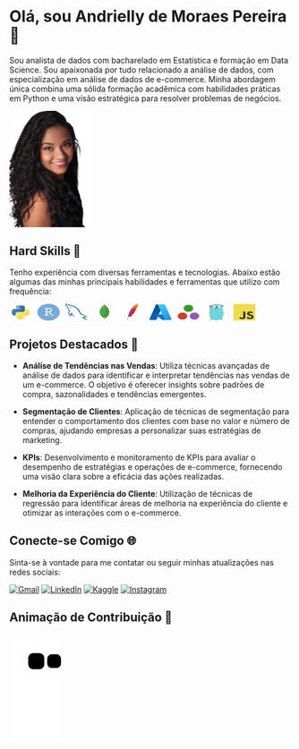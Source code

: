 # Olá, sou Andrielly de Moraes Pereira 👋

Sou analista de dados com bacharelado em Estatística e formação em Data Science. Sou apaixonada por tudo relacionado a análise de dados, com especialização em análise de dados de e-commerce. Minha abordagem única combina uma sólida formação acadêmica com habilidades práticas em Python e uma visão estratégica para resolver problemas de negócios.

<img align="center" width="150" src="https://github.com/andriellymoraespereira/andriellymoraespereira/blob/main/foto.png" alt="Andrielly's Photo">


## Hard Skills 🚀

Tenho experiência com diversas ferramentas e tecnologias. Abaixo estão algumas das minhas principais habilidades e ferramentas que utilizo com frequência:

<div style="display: flex; flex-wrap: wrap; gap: 10px;">
  <img align="center" alt="Python" height="30" width="40" src="https://raw.githubusercontent.com/devicons/devicon/master/icons/python/python-original.svg">
  <img align="center" alt="RStudio" height="30" width="40" src="https://raw.githubusercontent.com/devicons/devicon/master/icons/rstudio/rstudio-original.svg">
  <img align="center" alt="MySQL" height="30" width="40" src="https://raw.githubusercontent.com/devicons/devicon/master/icons/mysql/mysql-original.svg">
  <img align="center" alt="MongoDB" height="30" width="40" src="https://raw.githubusercontent.com/devicons/devicon/master/icons/mongodb/mongodb-original.svg">
  <img align="center" alt="Apache Spark" height="30" width="40" src="https://raw.githubusercontent.com/devicons/devicon/master/icons/apache/apache-original.svg">
  <img align="center" alt="Azure" height="30" width="40" src="https://raw.githubusercontent.com/devicons/devicon/master/icons/azure/azure-original.svg">
  <img align="center" alt="Julia" height="30" width="40" src="https://raw.githubusercontent.com/devicons/devicon/master/icons/julia/julia-original.svg">
  <img align="center" alt="Go" height="30" width="40" src="https://raw.githubusercontent.com/devicons/devicon/master/icons/go/go-original.svg">
  <img align="center" alt="JavaScript" height="30" width="40" src="https://raw.githubusercontent.com/devicons/devicon/master/icons/javascript/javascript-original.svg">
</div>

## Projetos Destacados 🌟

- **Análise de Tendências nas Vendas**: Utiliza técnicas avançadas de análise de dados para identificar e interpretar tendências nas vendas de um e-commerce. O objetivo é oferecer insights sobre padrões de compra, sazonalidades e tendências emergentes.

- **Segmentação de Clientes**: Aplicação de técnicas de segmentação para entender o comportamento dos clientes com base no valor e número de compras, ajudando empresas a personalizar suas estratégias de marketing.

- **KPIs**: Desenvolvimento e monitoramento de KPIs para avaliar o desempenho de estratégias e operações de e-commerce, fornecendo uma visão clara sobre a eficácia das ações realizadas.

- **Melhoria da Experiência do Cliente**: Utilização de técnicas de regressão para identificar áreas de melhoria na experiência do cliente e otimizar as interações com o e-commerce.

## Conecte-se Comigo 🌐

Sinta-se à vontade para me contatar ou seguir minhas atualizações nas redes sociais:

<a href="mailto:andrielly.moraespereira@gmail.com"><img src="https://img.shields.io/badge/-Gmail-%23333?style=for-the-badge&logo=gmail&logoColor=white" alt="Gmail" /></a>
<a href="https://www.linkedin.com/in/andrielly-moraes-dados/" target="_blank"><img src="https://img.shields.io/badge/-LinkedIn-%230077B5?style=for-the-badge&logo=linkedin&logoColor=white" alt="LinkedIn" /></a>
<a href="https://www.kaggle.com/andrielly/" target="_blank"><img src="https://img.shields.io/badge/Kaggle-20BEFF?style=for-the-badge&logo=Kaggle&logoColor=white" alt="Kaggle" /></a>
<a href="https://www.instagram.com/andriellydemoraespereira/?hl=en" target="_blank"><img src="https://img.shields.io/badge/Instagram-E4405F?style=for-the-badge&logo=instagram&logoColor=white" alt="Instagram" /></a>

## Animação de Contribuição 🐍

![Snake animation](https://github.com/andriellymoraespereira/andriellymoraespereira/blob/output/github-contribution-grid-snake.svg)

